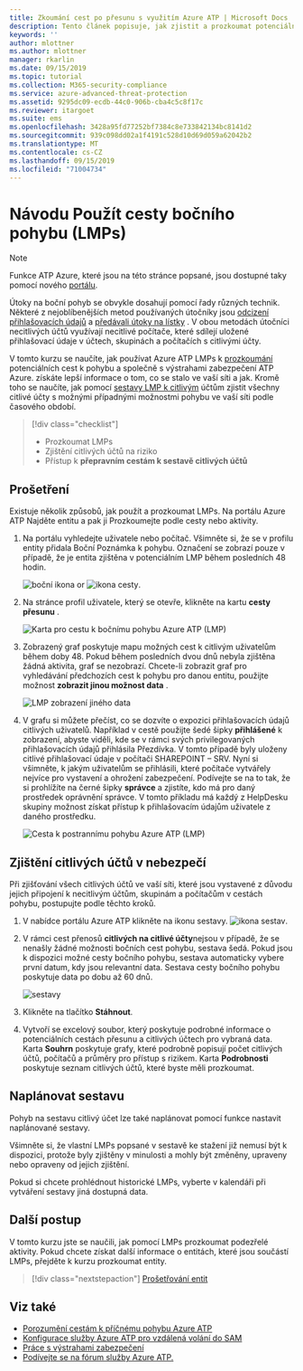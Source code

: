 ```yaml
---
title: Zkoumání cest po přesunu s využitím Azure ATP | Microsoft Docs
description: Tento článek popisuje, jak zjistit a prozkoumat potenciální útoky na přenosové cesty pomocí Azure Advanced Threat Protection (ATP).
keywords: ''
author: mlottner
ms.author: mlottner
manager: rkarlin
ms.date: 09/15/2019
ms.topic: tutorial
ms.collection: M365-security-compliance
ms.service: azure-advanced-threat-protection
ms.assetid: 9295dc09-ecdb-44c0-906b-cba4c5c8f17c
ms.reviewer: itargoet
ms.suite: ems
ms.openlocfilehash: 3428a95fd77252bf7384c8e733842134bc8141d2
ms.sourcegitcommit: 939c098dd02a1f4191c528d10d69d059a62042b2
ms.translationtype: MT
ms.contentlocale: cs-CZ
ms.lasthandoff: 09/15/2019
ms.locfileid: "71004734"
---
```

# <a name="tutorial-use-lateral-movement-paths-lmps"></a>Návodu Použít cesty bočního pohybu (LMPs)

> [!NOTE]
> Funkce ATP Azure, které jsou na této stránce popsané, jsou dostupné taky pomocí nového [portálu](https://portal.cloudappsecurity.com).

Útoky na boční pohyb se obvykle dosahují pomocí řady různých technik. Některé z nejoblíbenějších metod používaných útočníky jsou [odcizení přihlašovacích údajů](suspicious-activity-guide.md#) a [předávali útoky na lístky](suspicious-activity-guide.md) . V obou metodách útočníci necitlivých účtů využívají necitlivé počítače, které sdílejí uložené přihlašovací údaje v účtech, skupinách a počítačích s citlivými účty.

V tomto kurzu se naučíte, jak používat Azure ATP LMPs k [prozkoumání](#investigate) potenciálních cest k pohybu a společně s výstrahami zabezpečení ATP Azure. získáte lepší informace o tom, co se stalo ve vaší síti a jak. Kromě toho se naučíte, jak pomocí [sestavy LMP k citlivým](#discover-your-at-risk-sensitive-accounts) účtům zjistit všechny citlivé účty s možnými případnými možnostmi pohybu ve vaší síti podle časového období.

> [!div class="checklist"]
> * Prozkoumat LMPs
> * Zjištění citlivých účtů na riziko
> * Přístup k **přepravním cestám k sestavě citlivých účtů**


## <a name="investigate"></a>Prošetření

Existuje několik způsobů, jak použít a prozkoumat LMPs. Na portálu Azure ATP Najděte entitu a pak ji Prozkoumejte podle cesty nebo aktivity.

1. Na portálu vyhledejte uživatele nebo počítač. Všimněte si, že se v profilu entity přidala Boční Poznámka k pohybu. Označení se zobrazí pouze v případě, že je entita zjištěna v potenciálním LMP během posledních 48 hodin.  

   ![boční ikona](./media/lateral-movement-icon.png) or ![ikona cesty](./media/paths-icon.png).

2. Na stránce profil uživatele, který se otevře, klikněte na kartu **cesty přesunu** .

   ![Karta pro cestu k bočnímu pohybu Azure ATP (LMP)](./media/lateral-movement-path-tab.png)

3. Zobrazený graf poskytuje mapu možných cest k citlivým uživatelům během doby 48. Pokud během posledních dvou dnů nebyla zjištěna žádná aktivita, graf se nezobrazí. Chcete-li zobrazit graf pro vyhledávání předchozích cest k pohybu pro danou entitu, použijte možnost **zobrazit jinou možnost data** .

   ![LMP zobrazení jiného data](./media/atp-view-different-date.png)

4. V grafu si můžete přečíst, co se dozvíte o expozici přihlašovacích údajů citlivých uživatelů. Například v cestě použijte šedé šipky **přihlášené** k zobrazení, abyste viděli, kde se v rámci svých privilegovaných přihlašovacích údajů přihlásila Přezdívka. V tomto případě byly uloženy citlivé přihlašovací údaje v počítači SHAREPOINT – SRV. Nyní si všimněte, k jakým uživatelům se přihlásili, které počítače vytvářely nejvíce pro vystavení a ohrožení zabezpečení. Podívejte se na to tak, že si prohlížíte na černé šipky **správce** a zjistíte, kdo má pro daný prostředek oprávnění správce. V tomto příkladu má každý z HelpDesku skupiny možnost získat přístup k přihlašovacím údajům uživatele z daného prostředku.  

   ![Cesta k postrannímu pohybu Azure ATP (LMP)](./media/atp-lmp.png)

## <a name="discover-your-at-risk-sensitive-accounts"></a>Zjištění citlivých účtů v nebezpečí

Při zjišťování všech citlivých účtů ve vaší síti, které jsou vystavené z důvodu jejich připojení k necitlivým účtům, skupinám a počítačům v cestách pohybu, postupujte podle těchto kroků. 

1. V nabídce portálu Azure ATP klikněte na ikonu sestavy. ![ikona sestav](./media/atp-report-icon.png).

2. V rámci cest přenosů **citlivých na citlivé účty**nejsou v případě, že se nenašly žádné možnosti bočních cest pohybu, sestava šedá. Pokud jsou k dispozici možné cesty bočního pohybu, sestava automaticky vybere první datum, kdy jsou relevantní data. Sestava cesty bočního pohybu poskytuje data po dobu až 60 dnů.

   ![sestavy](./media/reports.png)

3. Klikněte na tlačítko **Stáhnout**.

4. Vytvoří se excelový soubor, který poskytuje podrobné informace o potenciálních cestách přesunu a citlivých účtech pro vybraná data. Karta **Souhrn** poskytuje grafy, které podrobně popisují počet citlivých účtů, počítačů a průměry pro přístup s rizikem. Karta **Podrobnosti** poskytuje seznam citlivých účtů, které byste měli prozkoumat.

## <a name="schedule-report"></a>Naplánovat sestavu

Pohyb na sestavu citlivý účet lze také naplánovat pomocí funkce nastavit naplánované sestavy.

Všimněte si, že vlastní LMPs popsané v sestavě ke stažení již nemusí být k dispozici, protože byly zjištěny v minulosti a mohly být změněny, upraveny nebo opraveny od jejich zjištění.

Pokud si chcete prohlédnout historické LMPs, vyberte v kalendáři při vytváření sestavy jiná dostupná data.

## <a name="next-steps"></a>Další postup

V tomto kurzu jste se naučili, jak pomocí LMPs prozkoumat podezřelé aktivity. Pokud chcete získat další informace o entitách, které jsou součástí LMPs, přejděte k kurzu prozkoumat entity.
> [!div class="nextstepaction"]
> [Prošetřování entit](investigate-entity.md)

## <a name="see-also"></a>Viz také

- [Porozumění cestám k příčnému pohybu Azure ATP](use-case-lateral-movement-path.md)
- [Konfigurace služby Azure ATP pro vzdálená volání do SAM](install-atp-step8-samr.md)
- [Práce s výstrahami zabezpečení](working-with-suspicious-activities.md)
- [Podívejte se na fórum služby Azure ATP.](https://aka.ms/azureatpcommunity)
